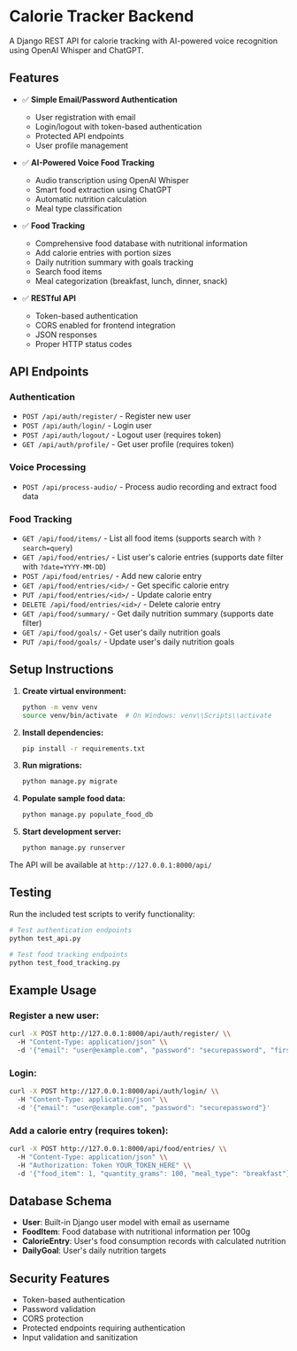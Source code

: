 # Calorie Tracker Backend

A Django REST API for calorie tracking with AI-powered voice recognition using OpenAI Whisper and ChatGPT.

## Features

- ✅ **Simple Email/Password Authentication**

  - User registration with email
  - Login/logout with token-based authentication
  - Protected API endpoints
  - User profile management

- ✅ **AI-Powered Voice Food Tracking**

  - Audio transcription using OpenAI Whisper
  - Smart food extraction using ChatGPT
  - Automatic nutrition calculation
  - Meal type classification

- ✅ **Food Tracking**

  - Comprehensive food database with nutritional information
  - Add calorie entries with portion sizes
  - Daily nutrition summary with goals tracking
  - Search food items
  - Meal categorization (breakfast, lunch, dinner, snack)

- ✅ **RESTful API**
  - Token-based authentication
  - CORS enabled for frontend integration
  - JSON responses
  - Proper HTTP status codes

## API Endpoints

### Authentication

- `POST /api/auth/register/` - Register new user
- `POST /api/auth/login/` - Login user
- `POST /api/auth/logout/` - Logout user (requires token)
- `GET /api/auth/profile/` - Get user profile (requires token)

### Voice Processing

- `POST /api/process-audio/` - Process audio recording and extract food data

### Food Tracking

- `GET /api/food/items/` - List all food items (supports search with `?search=query`)
- `GET /api/food/entries/` - List user's calorie entries (supports date filter with `?date=YYYY-MM-DD`)
- `POST /api/food/entries/` - Add new calorie entry
- `GET /api/food/entries/<id>/` - Get specific calorie entry
- `PUT /api/food/entries/<id>/` - Update calorie entry
- `DELETE /api/food/entries/<id>/` - Delete calorie entry
- `GET /api/food/summary/` - Get daily nutrition summary (supports date filter)
- `GET /api/food/goals/` - Get user's daily nutrition goals
- `PUT /api/food/goals/` - Update user's daily nutrition goals

## Setup Instructions

1. **Create virtual environment:**

   ```bash
   python -m venv venv
   source venv/bin/activate  # On Windows: venv\\Scripts\\activate
   ```

2. **Install dependencies:**

   ```bash
   pip install -r requirements.txt
   ```

3. **Run migrations:**

   ```bash
   python manage.py migrate
   ```

4. **Populate sample food data:**

   ```bash
   python manage.py populate_food_db
   ```

5. **Start development server:**
   ```bash
   python manage.py runserver
   ```

The API will be available at `http://127.0.0.1:8000/api/`

## Testing

Run the included test scripts to verify functionality:

```bash
# Test authentication endpoints
python test_api.py

# Test food tracking endpoints
python test_food_tracking.py
```

## Example Usage

### Register a new user:

```bash
curl -X POST http://127.0.0.1:8000/api/auth/register/ \\
  -H "Content-Type: application/json" \\
  -d '{"email": "user@example.com", "password": "securepassword", "first_name": "John", "last_name": "Doe"}'
```

### Login:

```bash
curl -X POST http://127.0.0.1:8000/api/auth/login/ \\
  -H "Content-Type: application/json" \\
  -d '{"email": "user@example.com", "password": "securepassword"}'
```

### Add a calorie entry (requires token):

```bash
curl -X POST http://127.0.0.1:8000/api/food/entries/ \\
  -H "Content-Type: application/json" \\
  -H "Authorization: Token YOUR_TOKEN_HERE" \\
  -d '{"food_item": 1, "quantity_grams": 100, "meal_type": "breakfast"}'
```

## Database Schema

- **User**: Built-in Django user model with email as username
- **FoodItem**: Food database with nutritional information per 100g
- **CalorieEntry**: User's food consumption records with calculated nutrition
- **DailyGoal**: User's daily nutrition targets

## Security Features

- Token-based authentication
- Password validation
- CORS protection
- Protected endpoints requiring authentication
- Input validation and sanitization
